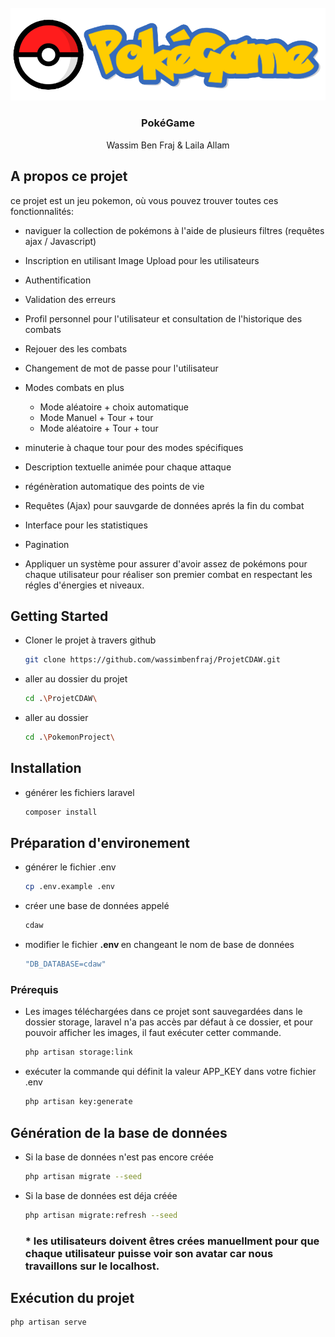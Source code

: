 <!-- PROJECT LOGO -->
<br />
<div align="center">
  <a href="#">
    <img src="PokemonProject/public/assets/images/pokemon/logo-white.png" alt="Logo" >
  </a>

<h3 align="center">PokéGame</h3>

  <p align="center">
    Wassim Ben Fraj & Laila Allam
    <br />
  </p>
</div>

## A propos ce projet

ce projet est un jeu pokemon, où vous pouvez trouver toutes ces fonctionnalités:
- naviguer la collection de pokémons à l'aide de plusieurs filtres (requêtes ajax / Javascript)
- Inscription en utilisant Image Upload pour les utilisateurs
- Authentification
- Validation des erreurs
- Profil personnel pour l'utilisateur et consultation de l'historique des combats
- Rejouer des les combats
- Changement de mot de passe pour l'utilisateur
- Modes combats en plus

  - Mode aléatoire + choix automatique
  - Mode Manuel + Tour + tour
  - Mode aléatoire + Tour + tour
- minuterie à chaque tour pour des modes spécifiques
- Description textuelle animée pour chaque attaque
- régénèration automatique des points de vie
- Requêtes (Ajax) pour sauvgarde de données aprés la fin du combat 
- Interface pour les statistiques
- Pagination
- Appliquer un système pour assurer d'avoir assez de pokémons pour chaque utilisateur pour réaliser son premier combat
en respectant les régles d'énergies et niveaux.


<!-- GETTING STARTED -->

## Getting Started

* Cloner le projet à travers github
  ```sh
  git clone https://github.com/wassimbenfraj/ProjetCDAW.git
  ```
* aller au dossier du projet
  ```sh
  cd .\ProjetCDAW\
  ```
  
* aller au dossier 
  ```sh
  cd .\PokemonProject\
  ```
## Installation

* générer les fichiers laravel

  ```sh
  composer install
  ```

## Préparation d'environement

* générer le fichier .env
  ```sh
  cp .env.example .env
  ```

* créer une base de données appelé
  ```sh
  cdaw
  ```

* modifier le fichier <strong>.env </strong> en changeant le nom de base de données
  ```sh
  "DB_DATABASE=cdaw"
  ```
### Prérequis

* Les images téléchargées dans ce projet sont sauvegardées dans le dossier storage, laravel n'a pas accès par défaut à ce dossier, et pour pouvoir afficher les images, il faut exécuter cetter commande.
  ```sh
  php artisan storage:link
  ```

* exécuter la commande qui définit la valeur APP_KEY dans votre fichier .env 
  ```sh
  php artisan key:generate
  ```
## Génération de la base de données

* Si la base de données n'est pas encore  créée

  ```sh
  php artisan migrate --seed
  ```
* Si la base de données est déja  créée

  ```sh
  php artisan migrate:refresh --seed
  ```
  ### * les utilisateurs doivent êtres crées manuellment pour que chaque utilisateur puisse voir son avatar car nous travaillons sur le localhost.
## Exécution du projet

  ```sh
  php artisan serve
  ```
